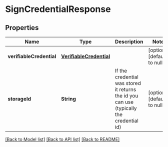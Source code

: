 # SignCredentialResponse

## Properties

| Name                     | Type                                                | Description                                                                              | Notes                        |
| ------------------------ | --------------------------------------------------- | ---------------------------------------------------------------------------------------- | ---------------------------- |
| **verifiableCredential** | [**VerifiableCredential**](VerifiableCredential.md) |                                                                                          | [optional] [default to null] |
| **storageId**            | **String**                                          | If the credential was stored it returns the id you can use (typically the credential id) | [optional] [default to null] |

[[Back to Model list]](/docs/api/README.md#documentation-for-models) [[Back to API list]](/docs/api/README.md#documentation-for-api-endpoints) [[Back to README]](/README.md)
